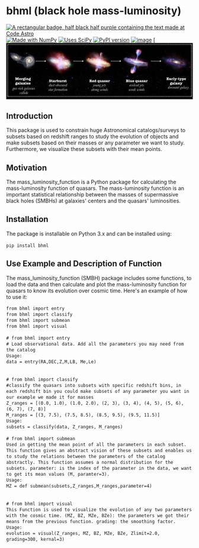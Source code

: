 # bhml  (black hole mass-luminosity)
[![A rectangular badge, half black half purple containing the text made at Code Astro](https://img.shields.io/badge/Made%20at-Code/Astro-blueviolet.svg)](https://semaphorep.github.io/codeastro/)
[![Made with NumPy](https://img.shields.io/badge/Made%20with-NumPy-blue.svg)](https://numpy.org/)
[![Uses SciPy](https://img.shields.io/badge/Uses-SciPy-red.svg)](https://www.scipy.org/)
[![PyPI version](https://badge.fury.io/py/bhml.svg)](https://pypi.org/project/bhml/)
[![image](https://img.shields.io/badge/License-MIT-yellow.svg)](https://opensource.org/licenses/MIT)
[![image alt](https://github.com/fatma2585/bhml/blob/c070588a1d1c3b5a28d328fec10297dbd04f10ab/6-astronomersr.jpg)

## Introduction

This package is used to constrain huge Astronomical catalogs/surveys to subsets based on redshift ranges to study the evolution of objects and make subsets based on their masses or any parameter we want to study. Furthermore, we visualize these subsets with their mean points.


## Motivation

The mass_luminosity_function is a Python package for calculating the mass-luminosity function of quasars. The mass-luminosity function is an important statistical relationship between the masses of supermassive black holes (SMBHs) at galaxies' centers and the quasars' luminosities.


## Installation

The package is installable on Python 3.x and can be installed using:

```pip install bhml```

## Use Example and Description of Function

The mass_luminosity_function (SMBH) package includes some functions, to load the data and then calculate and plot the mass-luminosity function for quasars to know its evolution over cosmic time.
Here's an example of how to use it:

```
from bhml import entry
from bhml import classify
from bhml import submean
from bhml import visual

# from bhml import entry
# Load observational data. Add all the parameters you may need from the catalog
Usage:
data = entry(RA,DEC,Z,M,LB, Me,Le)   


# from bhml import classify
#classify the quasars into subsets with specific redshift bins, in each redshift bin you could make subsets of any parameter you want in our example we made it for masses
Z_ranges = [(0.0, 1.0), (1.0, 2.0), (2, 3), (3, 4), (4, 5), (5, 6), (6, 7), (7, 8)]
M_ranges = [(3, 7.5), (7.5, 8.5), (8.5, 9.5), (9.5, 11.5)]
Usage:
subsets = classify(data, Z_ranges, M_ranges) 

# from bhml import submean
Used in getting the mean point of all the parameters in each subset. This function gives an abstract vision of these subsets and enables us to study the relations between the parameters of the catalog abstractly. This function assumes a normal distribution for the subsets. parameter: is the index of the parameter in the data, we want to get its mean values (M, paramter=3).
Usage:
MZ = def submean(subsets,Z_ranges,M_ranges,parameter=4)


# from bhml import visual
This Function is used to visualize the evolution of any two parameters with the cosmic time. (MZ, BZ, MZe, BZe): the parameters we got their means from the previous function. grading: the smoothing factor.
Usage:
evolution = visual(Z_ranges, MZ, BZ, MZe, BZe, Zlimit=2.0, grading=300, kernal=3)

